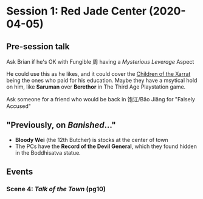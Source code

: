 # Session 1: Red Jade Center (2020-04-05)

## Pre-session talk
Ask Brian if he's OK with Fungible 周 having a _Mysterious Leverage_ Aspect

He could use this as he likes, and it could cover the [Children of the
Xarrat](cthulhu_missionaries.md) being the ones who paid for his education.
Maybe they have a msytical hold on him, like **Saruman** over **Berethor**
in The Third Age Playstation game.

Ask someone for a friend who would be back in 饱江/Băo Jiāng for "Falsely Accused"

## "Previously, on _Banished_..."
- **Bloody Wei** (the 12th Butcher) is stocks at the center of town
- The PCs have the **Record of the Devil General**, which they found
  hidden in the Boddhisatva statue.

## Events

### Scene 4: _Talk of the Town_ (pg10)


